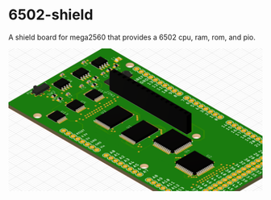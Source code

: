 # 6502-shield
A shield board for mega2560 that provides a 6502 cpu, ram, rom, and pio.

<img src="6502-shield%20v38.png" width=640 />
